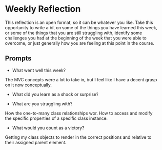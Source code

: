 # Weekly Reflection
This reflection is an open format, so it can be whatever you like. Take this opportunity to write a bit on some of the things you have learned this week, or some of the things that you are still struggling with, identify some challenges you had at the beginning of the week that you were able to overcome, or just generally how you are feeling at this point in the course.

## Prompts
- What went well this week?

The MVC concepts were a lot to take in, but I feel like I have a decent grasp on it now conceptually.

- What did you learn as a shock or surprise?

- What are you struggling with?

How the one-to-many class relationships wor. 
How to access and modify the specific properties of a specific class instance.

- What would you count as a victory?

Getting my class objects to render in the correct positions and relative to their assigned parent element.